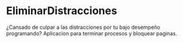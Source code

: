 # EliminarDistracciones
¿Cansado de culpar a las distracciones por tu bajo desempeño programando?
Aplicacion para terminar procesos y bloquear paginas. 
